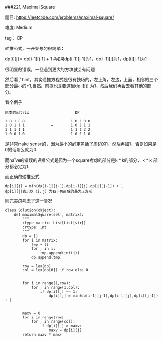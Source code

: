 ###221. Maximal Square


题目:
<https://leetcode.com/problems/maximal-square/>


难度:
Medium

tag： DP


递推公式，一开始想的很简单：

dp[i][j] = dp[i-1][j-1] + 1 #如果dp[i-1][j-1]为1，dp[i-1][j]为1，dp[i][j-1]为1

很明显的错误，一旦遇到更大的方块就会有问题

然后看了hint，其实递推方程式是很有技巧的，左上角，左边，上面，相邻的三个部分最小的+1,当然，前提也是要这里dp[i][j] 为1，然后我们再会去看其他的部分。

看个例子

```
原本的matrix                     DP

1 0 1 0 0                     1 0 1 0 0
1 0 1 1 1            →        1 0 1 1 1 
1 1 1 1 1                     1 1 1 2 2
1 0 0 1 0                     1 0 0 1 0

```

是非常make sense的，因为最小的必定包括了周边的1，然后再加1，否则如果是0的话那么就为0.

而naïve的错误的递推公式是因为一个square考虑的部分是k * k的部分， k * k 部分都必定为1.

而正确的递推公式


	dp[i][j] = min(dp[i-1][j-1],dp[i-1][j],dp[i][j-1]) + 1
	dp[i][j]表示以（i，j）为右下角形成的最大正方形

则完美的考虑了这一情况


```
class Solution(object):
	def maximalSquare(self, matrix):
		"""
		:type matrix: List[List[str]]
		:rtype: int
		"""
		dp = []
		for i in matrix:
			tmp = []
			for j in i:
				tmp.append(int(j))
			dp.append(tmp)

		row = len(dp)
		col = len(dp[0]) if row else 0


		for i in range(1,row):
			for j in range(1,col):
				if dp[i][j] == 1:
					dp[i][j] = min(dp[i-1][j-1],dp[i-1][j],dp[i][j-1]) + 1


		maxv = 0
		for i in range(row):
			for j in range(col):
				if dp[i][j] > maxv:
					maxv = dp[i][j]
		return maxv * maxv
```


